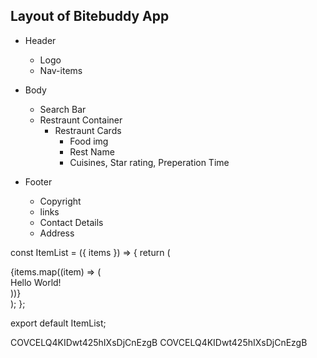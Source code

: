 
## Layout of Bitebuddy App

* Header
    - Logo 
    - Nav-items

* Body 
    - Search Bar
    - Restraunt Container
      - Restraunt Cards
        - Food img
        - Rest Name
        - Cuisines, Star rating, Preperation Time
* Footer
    - Copyright
    - links
    - Contact Details
    - Address


const ItemList = ({ items }) => {
  return (
    <div>
      {items.map((item) => (
        <div className="item-card">Hello World!</div>
      ))}
    </div>
  );
};

export default ItemList;

COVCELQ4KIDwt425hIXsDjCnEzgB
COVCELQ4KIDwt425hIXsDjCnEzgB
